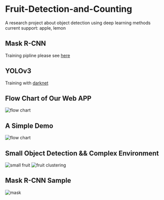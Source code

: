 # Fruit-Detection-and-Counting
A research project about object detection using deep learning methods
current support: apple, lemon
## Mask R-CNN
Training pipline please see [here](https://github.com/HaochenQ/Fruit-Recognition-and-Counting/blob/master/maskrcnn_train.ipynb)
## YOLOv3
Training with [darknet](https://github.com/pjreddie/darknet)
## Flow Chart of Our Web APP
![flow chart](https://github.com/HaochenQ/Fruit-Recognition-and-Counting/blob/master/Screen%20Shot%202020-02-25%20at%2010.09.46%20pm.png)
## A Simple Demo
![flow chart](https://github.com/HaochenQ/Fruit-Recognition-and-Counting/blob/master/web-app/Screen%20Shot%202020-02-24%20at%201.48.41%20pm.png)
## Small Object Detection && Complex Environment
![small fruit](https://github.com/HaochenQ/Fruit-Recognition-and-Counting/blob/master/web-app/Screen%20Shot%202020-02-25%20at%2010.19.50%20pm.png)
![fruit clustering](https://github.com/HaochenQ/Fruit-Recognition-and-Counting/blob/master/web-app/Screen%20Shot%202020-02-25%20at%2010.07.58%20pm.png)
## Mask R-CNN Sample
![mask](https://github.com/HaochenQ/Fruit-Recognition-and-Counting/blob/master/web-app/lemon.png)
